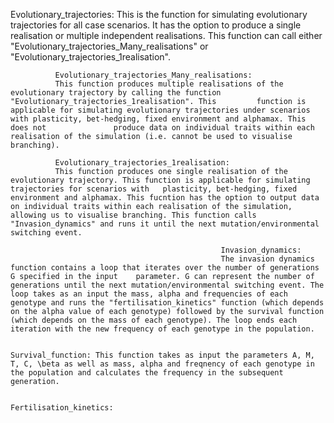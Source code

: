 Evolutionary_trajectories:
This is the function for simulating evolutionary trajectories for all case scenarios. It has the option to produce a single realisation or multiple independent realisations. This function can call either "Evolutionary_trajectories_Many_realisations" or "Evolutionary_trajectories_1realisation".
              
              Evolutionary_trajectories_Many_realisations:
              This function produces multiple realisations of the evolutionary trajectory by calling the function "Evolutionary_trajectories_1realisation". This         function is applicable for simulating evolutionary trajectories under scenarios with plasticity, bet-hedging, fixed environment and alphamax. This does not               produce data on individual traits within each realisation of the simulation (i.e. cannot be used to visualise branching).
              
              Evolutionary_trajectories_1realisation:
              This function produces one single realisation of the evolutionary trajectory. This function is applicable for simulating trajectories for scenarios with   plasticity, bet-hedging, fixed environment and alphamax. This fucntion has the option to output data on individual traits within each realisation of the simulation, allowing us to visualise branching. This function calls "Invasion_dynamics" and runs it until the next mutation/environmental switching event.
              
                                                   Invasion_dynamics:
                                                   The invasion dynamics function contains a loop that iterates over the number of generations G specified in the input    parameter. G can represent the number of generations until the next mutation/environmental switching event. The loop takes as an input the mass, alpha and frequencies of each genotype and runs the "fertilisation_kinetics" function (which depends on the alpha value of each genotype) followed by the survival function (which depends on the mass of each genotype). The loop ends each iteration with the new frequency of each genotype in the population.
                                                   
                                                                    Survival_function: This function takes as input the parameters A, M, T, C, \beta as well as mass, alpha and freqnency of each genotype in the population and calculates the frequency in the subsequent generation.
                                                                    
                                                                    Fertilisation_kinetics:
                                                   
